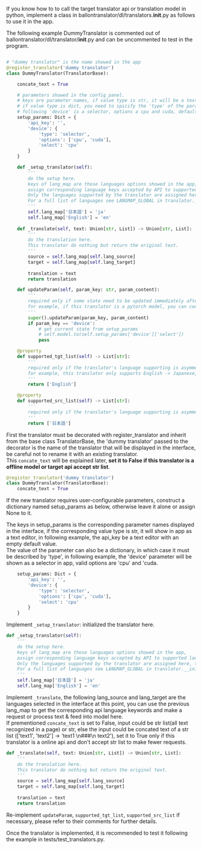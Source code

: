 If you know how to to call the target translator api or translation model in python, implement a class in ballontranslator/dl/translators.__init__.py as follows to use it in the app.      

The following example DummyTranslator is commented out of ballontranslator/dl/translator/__init__.py and can be uncommented to test in the program.


``` python

# "dummy translator" is the name showed in the app
@register_translator('dummy translator')
class DummyTranslator(TranslatorBase):

    concate_text = True

    # parameters showed in the config panel. 
    # keys are parameter names, if value type is str, it will be a text editor(required key)
    # if value type is dict, you need to spicify the 'type' of the parameter, 
    # following 'device' is a selector, options a cpu and cuda, default is cpu
    setup_params: Dict = {
        'api_key': '', 
        'device': {
            'type': 'selector',
            'options': ['cpu', 'cuda'],
            'select': 'cpu'
        }
    }

    def _setup_translator(self):
        '''
        do the setup here.  
        keys of lang_map are those languages options showed in the app, 
        assign corresponding language keys accepted by API to supported languages.  
        Only the languages supported by the translator are assigned here, this translator only supports Japanese, and English.
        For a full list of languages see LANGMAP_GLOBAL in translator.__init__
        '''
        self.lang_map['日本語'] = 'ja'
        self.lang_map['English'] = 'en'  
        
    def _translate(self, text: Union[str, List]) -> Union[str, List]:
        '''
        do the translation here.  
        This translator do nothing but return the original text.
        '''
        source = self.lang_map[self.lang_source]
        target = self.lang_map[self.lang_target]
        
        translation = text
        return translation

    def updateParam(self, param_key: str, param_content):
        '''
        required only if some state need to be updated immediately after user change the translator params,
        for example, if this translator is a pytorch model, you can convert it to cpu/gpu here.
        '''
        super().updateParam(param_key, param_content)
        if param_key == 'device':
            # get current state from setup_params
            # self.model.to(self.setup_params['device']['select'])
            pass

    @property
    def supported_tgt_list(self) -> List[str]:
        '''
        required only if the translator's language supporting is asymmetric, 
        for example, this translator only supports English -> Japanese, no Japanese -> English.
        '''
        return ['English']

    @property
    def supported_src_list(self) -> List[str]:
        '''
        required only if the translator's language supporting is asymmetric.
        '''
        return ['日本語']
```

First the translator must be decorated with register_translator and inherit from the base class TranslatorBase, the 'dummy translator' passed to the decorator is the name of the translator that will be displayed in the interface, be careful not to rename it with an existing translator.  
This ```concate_text``` will be explained later, **set it to False if this translator is a offline model or target api accept str list**.  
``` python
@register_translator('dummy translator')
class DummyTranslator(TranslatorBase):  
    concate_text = True
```

If the new translator requires user-configurable parameters, construct a dictionary named setup_params as below, otherwise leave it alone or assign None to it.  

The keys in setup_params is the corresponding parameter names displayed in the interface, if the corresponding value type is str, it will show in app as a text editor, in following example, the api_key be a text editor with an empty default value.  
The value of the parameter can also be a dictionary, in which case it must be described by 'type', in following example, the 'device' parameter will be shown as a selector in app, valid options are 'cpu' and 'cuda.  
``` python
    setup_params: Dict = {
        'api_key': '', 
        'device': {
            'type': 'selector',
            'options': ['cpu', 'cuda'],
            'select': 'cpu'
        }
    }
```  

Implement ```_setup_translator```: initialized the translator here. 

``` python
def _setup_translator(self):
    '''
    do the setup here.  
    keys of lang_map are those languages options showed in the app, 
    assign corresponding language keys accepted by API to supported languages.  
    Only the languages supported by the translator are assigned here, this translator only supports Japanese, and English.
    For a full list of languages see LANGMAP_GLOBAL in translator.__init__
    '''
    self.lang_map['日本語'] = 'ja'
    self.lang_map['English'] = 'en'  
```

Implement ```_translate```, the following lang_source and lang_target are the languages selected in the interface at this point, you can use the previous lang_map to get the corresponding api language keywords and make a request or process text & feed into model here.  
If prementioned ```concate_text``` is set to False, input could be str list(all text recognized in a page) or str, else the input could be concated text of a str list (['text1', 'text2'] -> 'text1 \n###\n text2'), set it to True only if this translator is a online api and don't accept str list to make fewer requests.

``` python
def _translate(self, text: Union[str, List]) -> Union[str, List]:
    '''
    do the translation here.  
    This translator do nothing but return the original text.
    '''
    source = self.lang_map[self.lang_source]
    target = self.lang_map[self.lang_target]
    
    translation = text
    return translation
```

Re-implement ```updateParam```, ```supported_tgt_list```, ```supported_src_list``` if necessary, please refer to their comments for further details.

Once the translator is implemented, it is recommended to test it following the example in tests/test_translators.py.